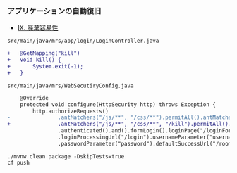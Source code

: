 ### アプリケーションの自動復旧

* [IX. 廃棄容易性](https://12factor.net/ja/disposability)


`src/main/java/mrs/app/login/LoginController.java`

``` diff
+	@GetMapping("kill")
+	void kill() {
+		System.exit(-1);
+	}
```

`src/main/java/mrs/WebSecutiryConfig.java`

``` diff
 	@Override
  	protected void configure(HttpSecurity http) throws Exception {
  		http.authorizeRequests()		  		
-				.antMatchers("/js/**", "/css/**").permitAll().antMatchers("/**")		 
+				.antMatchers("/js/**", "/css/**", "/kill").permitAll().antMatchers("/**")
  				.authenticated().and().formLogin().loginPage("/loginForm")
  				.loginProcessingUrl("/login").usernameParameter("username")
  				.passwordParameter("password").defaultSuccessUrl("/rooms", true)
```



```
./mvnw clean package -DskipTests=true
cf push
```
